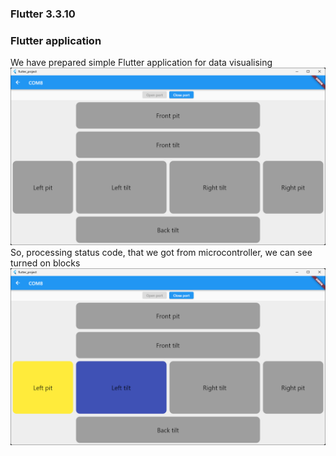### Flutter 3.3.10

### Flutter application
We have prepared simple Flutter application for data visualising
![Start](documentation/normal_status.png)
So, processing status code, that we got from microcontroller, we can see turned on blocks
![Left pit and tilted](documentation/left_pit_and_tilted.png)